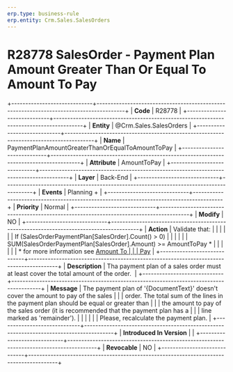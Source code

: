 ```yaml
---
erp.type: business-rule
erp.entity: Crm.Sales.SalesOrders
---
```


# R28778 SalesOrder - Payment Plan Amount Greater Than Or Equal To Amount To Pay
+-----------------------------+----------------------------------------------------------------------------------------+
| **Code**                    | R28778                                                                                 |
+-----------------------------+----------------------------------------------------------------------------------------+
| **Entity**                  | @Crm.Sales.SalesOrders                                                                             |
+-----------------------------+----------------------------------------------------------------------------------------+
| **Name**                    | PaymentPlanAmountGreaterThanOrEqualToAmountToPay                                       |
+-----------------------------+----------------------------------------------------------------------------------------+
| **Attribute**               | AmountToPay                                                                            |
+-----------------------------+----------------------------------------------------------------------------------------+
| **Layer**                   | Back-End                                                                               |
+-----------------------------+----------------------------------------------------------------------------------------+
| **Events**                  | Planning +                                                                             |
+-----------------------------+----------------------------------------------------------------------------------------+
| **Priority**                | Normal                                                                                 |
+-----------------------------+----------------------------------------------------------------------------------------+
| **Modify**                  | NO                                                                                     |
+-----------------------------+----------------------------------------------------------------------------------------+
| **Action**                  | Validate that:                                                                         |
|                             |                                                                                        |
|                             | If (SalesOrderPaymentPlan\[SalesOrder\].Count() \> 0)                                  |
|                             |                                                                                        |
|                             | SUM(SalesOrderPaymentPlan\[SalesOrder\].Amount) \>= AmountToPay \*                     |
|                             |                                                                                        |
|                             | \* for more information see [Amount To                                                 |
|                             | Pay](https://confluence.erp.net/display/techdoc/Amount+To+Pay)                         |
+-----------------------------+----------------------------------------------------------------------------------------+
| **Description**             | Tha payment plan of a sales order must at least cover the total amount of the order.   |
+-----------------------------+----------------------------------------------------------------------------------------+
| **Message**                 | The payment plan of \'{DocumentText}\' doesn\'t cover the amount to pay of the sales   |
|                             | order. The total sum of the lines in the payment plan should be equal or greater than  |
|                             | the amount to pay of the sales order (it is recommended that the payment plan has a    |
|                             | line marked as \'remainder\').                                                         |
|                             |                                                                                        |
|                             | Please, recalculate the payment plan.                                                  |
+-----------------------------+----------------------------------------------------------------------------------------+
| **Introduced In Version**   |                                                                                        |
+-----------------------------+----------------------------------------------------------------------------------------+
| **Revocable**               | NO                                                                                     |
+-----------------------------+----------------------------------------------------------------------------------------+

  

  

  
